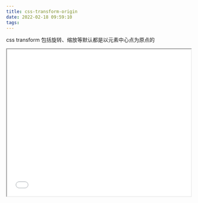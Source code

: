 ```yaml
---
title: css-transform-origin
date: 2022-02-18 09:59:10
tags:
---
```


css transform 包括旋转、缩放等默认都是以元素中心点为原点的

<iframe width="500px" height="400px" src="/html/css-transform-origin.html">
